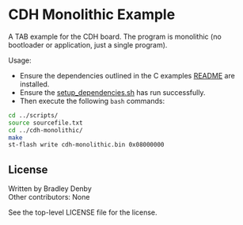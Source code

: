 # CDH Monolithic Example

A TAB example for the CDH board. The program is monolithic (no bootloader or
application, just a single program).

Usage:
* Ensure the dependencies outlined in the C examples [README](../README.md) are
  installed.
* Ensure the [setup_dependencies.sh](../scripts/setup_dependencies.sh) has run
  successfully.
* Then execute the following `bash` commands:

```bash
cd ../scripts/
source sourcefile.txt
cd ../cdh-monolithic/
make
st-flash write cdh-monolithic.bin 0x08000000
```

## License

Written by Bradley Denby  
Other contributors: None

See the top-level LICENSE file for the license.
